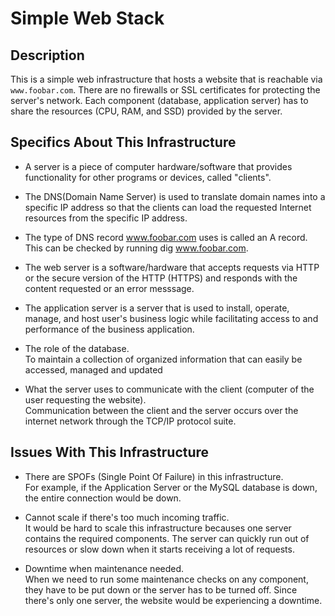 # Simple Web Stack

## Description

This is a simple web infrastructure that hosts a website that is reachable via `www.foobar.com`. There are no firewalls or SSL certificates for protecting the server's network. Each component (database, application server) has to share the resources (CPU, RAM, and SSD) provided by the server.

## Specifics About This Infrastructure

+ A server is a piece of computer hardware/software that provides functionality for other programs or devices, called "clients".

+ The DNS(Domain Name Server) is used to translate domain names into a specific IP address so that the clients can load the requested Internet resources from the specific IP address.

+ The type of DNS record www.foobar.com uses is called an A record. This can be checked by running dig www.foobar.com.

+ The web server is a software/hardware that accepts requests via HTTP or the secure version of the HTTP (HTTPS) and responds with the content requested or an error messsage.

+ The application server is a server that is used to install, operate, manage, and host user's business logic while facilitating access to and performance of the business application.
  
+ The role of the database.<br/>To maintain a collection of organized information that can easily be accessed, managed and updated

+ What the server uses to communicate with the client (computer of the user requesting the website).<br/>Communication between the client and the server occurs over the internet network through the TCP/IP protocol suite.

## Issues With This Infrastructure

+ There are SPOFs (Single Point Of Failure) in this infrastructure.<br/>For example, if the Application Server or the MySQL database is down, the entire connection would be down.

+ Cannot scale if there's too much incoming traffic.<br/>It would be hard to scale this infrastructure becauses one server contains the required components. The server can quickly run out of resources or slow down when it starts receiving a lot of requests.

+ Downtime when maintenance needed.<br/>When we need to run some maintenance checks on any component, they have to be put down or the server has to be turned off. Since there's only one server, the website would be experiencing a downtime.

